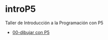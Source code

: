 # introP5
Taller de Introducción a la Programación con P5

* [00-dibujar con P5](https://github.com/pingaprogramadoras/introP5/blob/master/00-dibujar)
